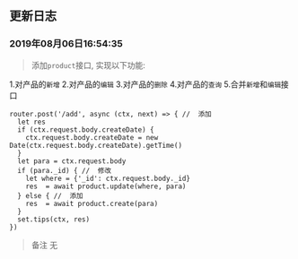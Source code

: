 ## 更新日志 

### 2019年08月06日16:54:35

> 添加`product`接口, 实现以下功能:

  1.对产品的`新增`
  2.对产品的`编辑`
  3.对产品的`删除`
  4.对产品的`查询`
  5.合并`新增`和`编辑`接口
```
router.post('/add', async (ctx, next) => { //  添加
  let res
  if (ctx.request.body.createDate) {
    ctx.request.body.createDate = new Date(ctx.request.body.createDate).getTime()
  }
  let para = ctx.request.body
  if (para._id) { //  修改
    let where = {'_id': ctx.request.body._id}
    res  = await product.update(where, para)
  } else { //  添加
    res  = await product.create(para)
  }
  set.tips(ctx, res)
})
```

> 备注
  无
